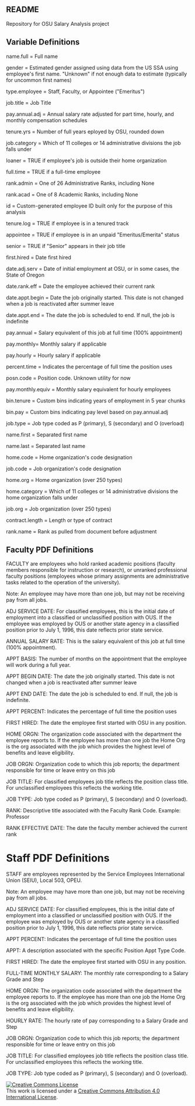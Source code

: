 ## README

Repository for OSU Salary Analysis project

## Variable Definitions

name.full = Full name

gender = Estimated gender assigned using data from the US SSA using employee's 
  first name. "Unknown" if not enough data to estimate (typically for uncommon 
  first names)
  
type.employee = Staff, Faculty, or Appointee ("Emeritus")

job.title = Job Title

pay.annual.adj = Annual salary rate adjusted for part time, hourly, and monthly
  compensation schedules
  
tenure.yrs = Number of full years eployed by OSU, rounded down

job.category = Which of 11 colleges or 14 administrative divisions the job falls
  under
  
loaner = TRUE if employee's job is outside their home organization

full.time = TRUE if a full-time employee

rank.admin = One of 26 Administrative Ranks, including None

rank.acad = One of 8 Academic Ranks, including None

id = Custom-generated employee ID built only for the purpose of this 
  analysis
  
tenure.log = TRUE if employee is in a tenured track

appointee = TRUE if employee is in an unpaid "Emeritus/Emerita" status

senior = TRUE if "Senior" appears in their job title

first.hired = Date first hired

date.adj.serv = Date of initial employment at OSU, or in some cases, the State 
  of Oregon 
  
date.rank.eff = Date the employee achieved their current rank

date.appt.begin = Date the job originally started. This date is not changed 
  when a job is reactivated after summer leave
  
date.appt.end = The date the job is scheduled to end.  If null, the job is 
  indefinite
  
pay.annual = Salary equivalent of this job at full time (100% appointment)

pay.monthly= Monthly salary if applicable

pay.hourly = Hourly salary if applicable

percent.time = Indicates the percentage of full time the position uses

posn.code = Position code. Unknown utility for now

pay.monthly.equiv = Monthly salary equivalent for hourly employees

bin.tenure = Custom bins indicating years of employment in 5 year chunks

bin.pay = Custom bins indicating pay level based on pay.annual.adj

job.type = Job type coded as P (primary), S (secondary) and O (overload)

name.first = Separated first name

name.last = Separated last name

home.code = Home organization's code designation

job.code = Job organization's code designation

home.org = Home organization (over 250 types)

home.category = Which of 11 colleges or 14 administrative divisions the home
  organization falls under
  
job.org = Job organization (over 250 types)

contract.length = Length or type of contract

rank.name = Rank as pulled from document before adjustment

## Faculty PDF Definitions

FACULTY are employees who hold ranked academic positions (faculty members responsible for instruction or research), or unranked professional faculty positions (employees whose primary assignments are administrative tasks related to the operation of the university).

Note: An employee may have more than one job, but may not be receiving pay from all jobs.

ADJ SERVICE DATE:
For classified employees, this is the initial date of employment into a classified or unclassified position with OUS. If the employee was employed by OUS or another state agency in a classified position prior to July 1, 1996, this date reflects prior state service.

ANNUAL SALARY RATE:
This is the salary equivalent of this job at full time (100% appointment).

APPT BASIS:
The number of months on the appointment that the employee will work during a full year.

APPT BEGIN DATE:
The date the job originally started. This date is not changed when a job is reactivated after summer leave

APPT END DATE:
The date the job is scheduled to end.  If null, the job is indefinite.

APPT PERCENT:
Indicates the percentage of full time the position uses

FIRST HIRED:
The date the employee first started with OSU in any position.

HOME ORGN:
The organization code associated with the department the employee reports to.  If the employee has more than one job the Home Org is the org associated with the job which provides the highest level of benefits and leave eligibility.

JOB ORGN:
Organization code to which this job reports; the department responsible for time or leave entry on this job

JOB TITLE:
For classified employees job title reflects the position class title.  For unclassified employees this reflects the working title.

JOB TYPE:
Job type coded as P (primary), S (secondary) and O (overload).

RANK:
Descriptive title associated with the Faculty Rank Code. Example: Professor

RANK EFFECTIVE DATE:
The date the faculty member achieved the current rank


# Staff PDF Definitions

STAFF are employees represented by the Service Employees International Union (SEIU), Local 503, OPEU.

Note: An employee may have more than one job, but may not be receiving pay from all jobs.

ADJ SERVICE DATE:
For classified employees, this is the initial date of employment into a classified or unclassified position with OUS. If the employee was employed by OUS or another state agency in a classified position prior to July 1, 1996, this date reflects prior state service.

APPT PERCENT:
Indicates the percentage of full time the position uses

APPT:
A description associated with the specific Position Appt Type Code.

FIRST HIRED:
The date the employee first started with OSU in any position.

FULL-TIME MONTHLY SALARY:
The monthly rate corresponding to a Salary Grade and Step

HOME ORGN:
The organization code associated with the department the employee reports to.  If the employee has more than one job the Home Org is the org associated with the job which provides the highest level of benefits and leave eligibility.

HOURLY RATE:
The hourly rate of pay corresponding to a Salary Grade and Step

JOB ORGN:
Organization code to which this job reports; the department responsible for time or leave entry on this job

JOB TITLE:
For classified employees job title reflects the position class title.  For unclassified employees this reflects the working title.

JOB TYPE:
Job type coded as P (primary), S (secondary) and O (overload).

<a rel="license" href="http://creativecommons.org/licenses/by/4.0/"><img alt=
"Creative Commons License" style="border-width:0" src="https://i.creativecommons
.org/l/by/4.0/88x31.png" /></a><br />This work is licensed under a <a rel=
"license" href="http://creativecommons.org/licenses/by/4.0/">Creative Commons 
Attribution 4.0 International License</a>.
